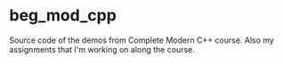 # beg_mod_cpp
Source code of the demos from Complete Modern C++ course.
Also my assignments that I'm working on along the course.
